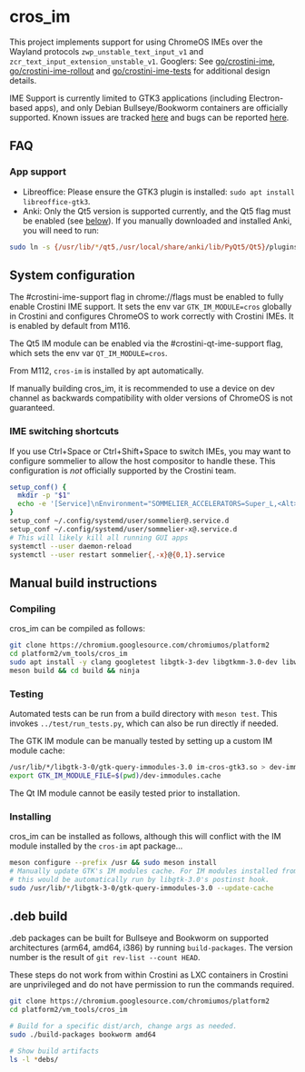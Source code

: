# cros\_im

This project implements support for using ChromeOS IMEs over the Wayland
protocols `zwp_unstable_text_input_v1` and
`zcr_text_input_extension_unstable_v1`. Googlers: See [go/crostini-ime],
[go/crostini-ime-rollout] and [go/crostini-ime-tests] for additional design
details.

IME Support is currently limited to GTK3 applications (including Electron-based
apps), and only Debian Bullseye/Bookworm containers are officially supported.
Known issues are tracked [here][issue hotlist] and bugs can be reported
[here][new issue].

## FAQ

### App support

- Libreoffice: Please ensure the GTK3 plugin is installed:
`sudo apt install libreoffice-gtk3`.
- Anki: Only the Qt5 version is supported currently, and the Qt5 flag must be enabled (see
[below](#system-configuration)). If you manually downloaded and installed Anki, you will need to run:
```bash
sudo ln -s {/usr/lib/*/qt5,/usr/local/share/anki/lib/PyQt5/Qt5}/plugins/platforminputcontexts/libcrosplatforminputcontextplugin.so
```

## System configuration
The #crostini-ime-support flag in chrome://flags must be enabled to fully
enable Crostini IME support. It sets the env var `GTK_IM_MODULE=cros` globally
in Crostini and configures ChromeOS to work correctly with Crostini IMEs.
It is enabled by default from M116.

The Qt5 IM module can be enabled via the #crostini-qt-ime-support flag, which
sets the env var `QT_IM_MODULE=cros`.

From M112, `cros-im` is installed by apt automatically.

If manually building cros\_im, it is recommended to use a device on dev channel
as backwards compatibility with older versions of ChromeOS is not guaranteed.

### IME switching shortcuts

If you use Ctrl+Space or Ctrl+Shift+Space to switch IMEs, you may want to
configure sommelier to allow the host compositor to handle these. This
configuration is *not* officially supported by the Crostini team.

```bash
setup_conf() {
  mkdir -p "$1"
  echo -e '[Service]\nEnvironment="SOMMELIER_ACCELERATORS=Super_L,<Alt>bracketleft,<Alt>bracketright,<Control>space,<Control><Shift>space"' > "$1"/override.conf
}
setup_conf ~/.config/systemd/user/sommelier@.service.d
setup_conf ~/.config/systemd/user/sommelier-x@.service.d
# This will likely kill all running GUI apps
systemctl --user daemon-reload
systemctl --user restart sommelier{,-x}@{0,1}.service
```

## Manual build instructions
### Compiling
cros\_im can be compiled as follows:

```bash
git clone https://chromium.googlesource.com/chromiumos/platform2
cd platform2/vm_tools/cros_im
sudo apt install -y clang googletest libgtk-3-dev libgtkmm-3.0-dev libwayland-bin meson pkg-config xvfb weston dpkg-dev qtbase5-dev qtbase5-private-dev
meson build && cd build && ninja
```

### Testing
Automated tests can be run from a build directory with `meson test`. This
invokes `../test/run_tests.py`, which can also be run directly if needed.

The GTK IM module can be manually tested by setting up a custom IM module cache:
```bash
/usr/lib/*/libgtk-3-0/gtk-query-immodules-3.0 im-cros-gtk3.so > dev-immodules.cache
export GTK_IM_MODULE_FILE=$(pwd)/dev-immodules.cache
```

The Qt IM module cannot be easily tested prior to installation.

### Installing
cros\_im can be installed as follows, although this will conflict with the IM
module installed by the `cros-im` apt package...
```bash
meson configure --prefix /usr && sudo meson install
# Manually update GTK's IM modules cache. For IM modules installed from a .deb,
# this would be automatically run by libgtk-3.0's postinst hook.
sudo /usr/lib/*/libgtk-3-0/gtk-query-immodules-3.0 --update-cache
```

## .deb build
.deb packages can be built for Bullseye and Bookworm on supported architectures
(arm64, amd64, i386) by running `build-packages`. The version number is the
result of `git rev-list --count HEAD`.

These steps do not work from within Crostini as LXC containers in Crostini are
unprivileged and do not have permission to run the commands required.

```bash
git clone https://chromium.googlesource.com/chromiumos/platform2
cd platform2/vm_tools/cros_im

# Build for a specific dist/arch, change args as needed.
sudo ./build-packages bookworm amd64

# Show build artifacts
ls -l *debs/
```

[go/crostini-ime]: https://goto.google.com/crostini-ime
[go/crostini-ime-rollout]: https://goto.google.com/crostini-ime-rollout
[go/crostini-ime-tests]: https://goto.google.com/crostini-ime-tests
[new issue]: https://issuetracker.google.com/issues/new?component=1161264&template=1747723
[issue hotlist]: https://issuetracker.google.com/hotlists/4536324?s=resolved_time:asc&s=priority:asc
